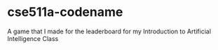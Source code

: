 # cse511a-codename
A game that I made for the leaderboard for my Introduction to Artificial Intelligence Class
